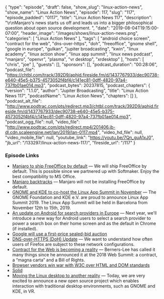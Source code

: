 {
  "type": "episode",
  "draft": false,
  "show_slug": "linux-action-news",
  "show_name": "Linux Action News",
  "episode": 117,
  "slug": "117",
  "episode_padded": "0117",
  "title": "Linux Action News 117",
  "description": "\r\nManjaro's news starts us off and leads us into a bigger philosophical question about open source development. ",
  "date": "2019-08-04T19:15:00-07:00",
  "header_image": "/images/shows/linux-action-news.png",
  "categories": [
    "Linux Action News"
  ],
  "tags": [
    "android choice screen",
    "contract for the web",
    "dns-over-https",
    "doh",
    "freeoffice",
    "gnome shell",
    "google in europe",
    "gulkan",
    "jupiter broadcasting",
    "kwin",
    "linux academy",
    "linux action show",
    "linux app summit",
    "linux news podcast",
    "manjaro",
    "openvr",
    "plasma",
    "vr desktop",
    "xrdesktop"
  ],
  "hosts": [
    "chris",
    "joe"
  ],
  "guests": [],
  "sponsors": [],
  "podcast_duration": "00:28:06",
  "podcast_file": "https://chtbl.com/track/392D9/aphid.fireside.fm/d/1437767933/dec90738-e640-45e5-b375-4573052f4bf4/c141ec81-0dff-4820-97a4-737fb01ae014.mp3",
  "podcast_bytes": 20237815,
  "podcast_chapters": {
    "version": "1.1.0",
    "author": "Jupiter Broadcasting",
    "title": "Linux Action News 117",
    "podcastName": "Linux Action News",
    "chapters": []
  },
  "podcast_alt_file": "http://www.podtrac.com/pts/redirect.mp3/chtbl.com/track/392D9/aphid.fireside.fm/d/1437767933/dec90738-e640-45e5-b375-4573052f4bf4/c141ec81-0dff-4820-97a4-737fb01ae014.mp3",
  "podcast_ogg_file": null,
  "video_file": "http://www.podtrac.com/pts/redirect.mp4/201406.jb-dl.cdn.scaleengine.net/lan/2019/lan-0117.mp4",
  "video_hd_file": null,
  "video_mobile_file": null,
  "youtube_link": "https://youtu.be/7Qn_guA1xJ0",
  "jb_url": "/133297/linux-action-news-117/",
  "fireside_url": "/117"
}


### Episode Links

  * [Manjaro to ship FreeOffice by default](https://forum.manjaro.org/t/testing-update-2019-07-29-kernels-xfce-4-14-pre3-haskell/96690 "Manjaro to ship FreeOffice by default") — We will ship FreeOffice by default. This is possible since we partnered up with Softmaker. Enjoy the best compatibility to MS Office.
  * [Manjaro backtracks](https://forum.manjaro.org/t/about-freeoffice-its-not-being-installed-by-default/97297 "Manjaro backtracks") — Manjaro will not be installing FreeOffice by default.
  * [GNOME and KDE to co-host the Linux App Summit in November](https://www.mail-archive.com/kde-announce@kde.org/msg00361.html "GNOME and KDE to co-host the Linux App Summit in November") — The GNOME Foundation and KDE e.V. are proud to announce Linux App Summit 2019. The Linux App Summit will be held in Barcelona from November 12th to 15th, 2019. 
  * [An update on Android for search providers in Europe](https://blog.google/around-the-globe/google-europe/update-android-search-providers-europe/ "An update on Android for search providers in Europe") — Next year, we'll introduce a new way for Android users to select a search provider to power a search box on their home screen and as the default in Chrome (if installed). 
  * [Google will use a first-price sealed-bid auction](https://www.android.com/choicescreen/ "Google will use a first-price sealed-bid auction")
  * [DNS-over-HTTPS (DoH) Update](https://blog.mozilla.org/futurereleases/2019/07/31/dns-over-https-doh-update-detecting-managed-networks-and-user-choice/ "DNS-over-HTTPS \(DoH\) Update") — We want to understand how often users of Firefox are subject to these network configurations.
  * [Contract for the Web is becoming a reality](https://sdtimes.com/softwaredev/contract-for-the-web-is-becoming-a-reality/ "Contract for the Web is becoming a reality") — Berners-Lee has called it many things since he announced it at the 2018 Web Summit: a contract, a “magna carta” and a Bill of Rights. 
  * [Browser vendors win war with W3C over HTML and DOM standards](https://www.zdnet.com/article/browser-vendors-win-war-with-w3c-over-html-and-dom-standards/ "Browser vendors win war with W3C over HTML and DOM standards")
  * [Solid](https://solid.inrupt.com/ "Solid")
  * [Moving the Linux desktop to another reality](https://www.collabora.com/news-and-blog/news-and-events/moving-the-linux-desktop-to-another-reality.html "Moving the Linux desktop to another reality") — Today, we are very excited to announce a new open source project which enables interaction with traditional desktop environments, such as GNOME and KDE, in VR. 


